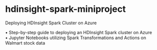 # hdinsight-spark-miniproject
Deploying HDInsight Spark Cluster on Azure

• Step-by-step guide to deploying an HDInsight Spark cluster on Azure 
• Jupyter Notebooks utilizing Spark Transformations and Actions on Walmart stock data
